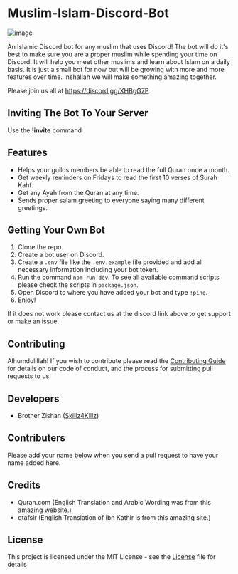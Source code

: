 # Muslim-Islam-Discord-Bot

![image](https://i.imgur.com/ZelM2J9.jpg)

An Islamic Discord bot for any muslim that uses Discord! The bot will do it's best to make sure you are a proper muslim while spending your time on Discord. It will help you meet other muslims and learn about Islam on a daily basis. It is just a small bot for now but will be growing with more and more features over time. Inshallah we will make something amazing together.

Please join us all at https://discord.gg/XHBgG7P


## Inviting The Bot To Your Server

Use the **!invite** command

## Features

- Helps your guilds members be able to read the full Quran once a month.
- Get weekly reminders on Fridays to read the first 10 verses of Surah Kahf.
- Get any Ayah from the Quran at any time.
- Sends proper salam greeting to everyone saying many different greetings.

## Getting Your Own Bot

1. Clone the repo.
2. Create a bot user on Discord.
3. Create a `.env` file like the `.env.example` file provided and add all necessary information including your bot token.
4. Run the command `npm run dev`. To see all available command scripts please check the scripts in `package.json`.
5. Open Discord to where you have added your bot and type `!ping`.
6. Enjoy!

If it does not work please contact us at the discord link above to get support or make an issue.

## Contributing

Alhumdulillah! If you wish to contribute please read the [Contributing Guide](https://github.com/Alhumdulillah/Muslim-Islam-Discord-Bot/blob/master/.github/CONTRIBUTING.md) for details on our code of conduct, and the process for submitting pull requests to us.

## Developers

- Brother Zishan ([Skillz4Killz](https://github.com/Skillz4Killz))

## Contributers

Please add your name below when you send a pull request to have your name added here.

## Credits

- Quran.com (English Translation and Arabic Wording was from this amazing website.)
- qtafsir (English Translation of Ibn Kathir is from this amazing site.)

## License

This project is licensed under the MIT License - see the [License](LICENSE.md) file for details
